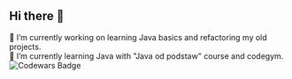## Hi there 👋

🔭 I’m currently working on learning Java basics and refactoring my old projects.</br>
🌱 I’m currently learning Java with "Java od podstaw" course and codegym.</br>
![Codewars Badge](https://www.codewars.com/users/Pablo1644/badges/large?theme=light)

